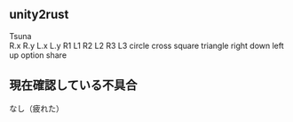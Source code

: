 ## unity2rust
Tsuna  
R.x R.y L.x L.y R1 L1 R2 L2 R3 L3 circle cross square triangle right down left up option share

## 現在確認している不具合
なし（疲れた）
